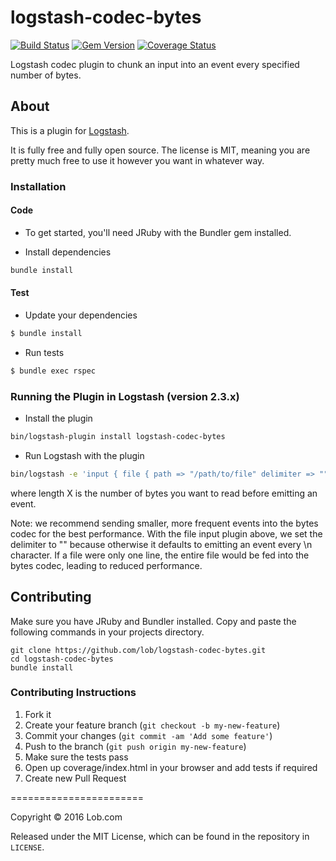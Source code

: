 # logstash-codec-bytes

[![Build Status](https://travis-ci.org/lob/logstash-codec-bytes.svg?branch=master)](https://travis-ci.org/lob/logstash-codec-bytes)
[![Gem Version](https://badge.fury.io/rb/logstash-codec-bytes.svg)](http://badge.fury.io/rb/logstash-codec-bytes)
[![Coverage Status](https://coveralls.io/repos/github/lob/logstash-codec-bytes/badge.svg?branch=master)](https://coveralls.io/github/lob/logstash-codec-bytes?branch=master)

Logstash codec plugin to chunk an input into an event every specified number of bytes.

## About

This is a plugin for [Logstash](https://github.com/elastic/logstash).

It is fully free and fully open source. The license is MIT, meaning you are pretty much free to use it however you want in whatever way.

### Installation

#### Code
- To get started, you'll need JRuby with the Bundler gem installed.

- Install dependencies
```sh
bundle install
```

#### Test

- Update your dependencies

```sh
$ bundle install
```

- Run tests

```sh
$ bundle exec rspec
```

### Running the Plugin in Logstash (version 2.3.x)

- Install the plugin

```sh
bin/logstash-plugin install logstash-codec-bytes
```

- Run Logstash with the plugin

```sh
bin/logstash -e 'input { file { path => "/path/to/file" delimiter => "" codec => bytes { length => X } } }'
```
where length X is the number of bytes you want to read before emitting an event.

Note: we recommend sending smaller, more frequent events into the bytes codec for the best performance. With the file input plugin above, we set the delimiter to "" because otherwise it defaults to emitting an event every \n character. If a file were only one line, the entire file would be fed into the bytes codec, leading to reduced performance.

## Contributing

Make sure you have JRuby and Bundler installed. Copy and paste the following commands in your projects directory.

    git clone https://github.com/lob/logstash-codec-bytes.git
    cd logstash-codec-bytes
    bundle install

### Contributing Instructions

1. Fork it
2. Create your feature branch (`git checkout -b my-new-feature`)
3. Commit your changes (`git commit -am 'Add some feature'`)
4. Push to the branch (`git push origin my-new-feature`)
5. Make sure the tests pass
6. Open up coverage/index.html in your browser and add tests if required
7. Create new Pull Request

=======================

Copyright &copy; 2016 Lob.com

Released under the MIT License, which can be found in the repository in `LICENSE`.
